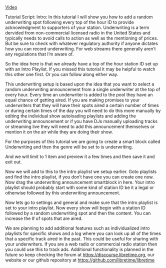[Video](https://youtu.be/0oqsgnR4cco)

Tutorial Script:
Intro: In this tutorial I will show you how to add a random underwriting spot following every top of the hour ID to provide acknowledgment to supporters of your station. Underwriting is a term dervided from non-commercial licensed radio in the United States and typically needs to avoid calls to action as well as the mentioning of prices. But be sure to check with whatever regulatory authority if anyone dictates how you can record underwriting. For web streams there generally aren’t any regulations that I’m aware of.

So the idea here is that we already have a top of the hour station ID set up with an Intro Playlist. If you missed this tutorial it may be helpful to watch this other one first. Or you can follow along either way.

This underwriting setup is based upon the idea that you want to select a random underwriting announcement from a single underwriter at the top of every hour. Every time an underwriter is added to the pool they have an equal chance of getting aired. If you are making promises to your underwriters that they will have their spots aired a certain number of times or during certain times of the day you will need to do this more manually by editing the individual show autoloading playlists and adding the underwriting announcement or if you have DJs manually uploading tracks or streaming live they will need to add this announcement themselves or mention it on the air while they are doing their show.

For the purposes of this tutorial we are going to create a smart block called Underwriting and then the genre will be set to is underwriting.

And we will limit to 1 item and preview it a few times and then save it and exit out.

Now we will add to this to the intro playlist we setup earlier. 
Goto playlists and find the intro playlist, if you don’t have one you can create one now.
Now drag the underwriting announcement smartblock in here. Your intro playlist should probably start with some kind of station ID be it a legal or otherwise followed by this underwriting announcement.

Now lets go to settings and general and make sure that the intro playlist is set to your intro playlist.
Now every show will begin with a station ID followed by a random underwriting spot and then the content. You can increase the # of spots that are aired. 

We are planning to add additional features such as individualized intro playlists for specific shows and a log where you can look up all of the times that a specific track aired in the past. This could be useful for sharing with your underwriters. If you are a web radio or commercial radio station then you could use this to track ads. Additional functionality is planned in the future so keep checking the forum at https://discourse.libretime.org, our website or our github repository at https://github.com/libretime/libretime

